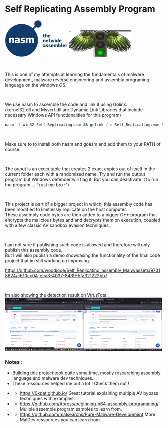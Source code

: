
# Self Replicating Assembly Program

[<img src="https://raw.githubusercontent.com/woodjooe/Self_Replicating_assembly_Malw/main/imgs/NasmLogo.png" width="200">](https://www.nasm.us/) [<img src="https://raw.githubusercontent.com/woodjooe/Self_Replicating_assembly_Malw/main/imgs/GoasmLogo.png" width="200">](http://www.godevtool.com/)


<br>

This is one of my attempts at learning the fundamentals of malware development, malware reverse engineering and assembly programing language on the windows OS.

<br>

We use nasm to assemble the code and link it using Golink: <br>
(kernel32.dll and Msvcrt.dll are Dynamic Link Libraries that include necessary Windows API functionalities for this program)

``` cmd
nasm -f win32 Self_Replicating.asm && golink /fo Self_Replicating.exe Self_Replicating.obj /console kernel32.dll Msvcrt.dll
```
<br>

Make sure to to install both nasm and goasm and add them to your PATH of course.

<br>

The ouput is an executable that creates 2 exact copies out of itself in the current folder each with a randomized name.
Try and run the output program but Windows defender will flag it. But you can deactivate it to run the program.... Trust me bro :^)

<br>

This project is part of a bigger project in which, this assembly code has been modified to limitlessly replicate on the host computer. <br>
These assembly code bytes are then added to a bigger C++ program that encrypts the malicious bytes and and decrypts them on execution, coupled with a few classic AV sandbox evasion techniques.

<br>

I am not sure if publishing such code is allowed and therefore will only publish this assembly code. <br>
But I will also publish a demo showcasing the functionality of the final code project that im still working on improving.

https://github.com/woodjooe/Self_Replicating_assembly_Malw/assets/97318624/c610cc04-eea3-4037-8439-5fa321222bb7

<br>

Im also showing the detection result on VirusTotal. <br>
<img src="https://raw.githubusercontent.com/woodjooe/Self_Replicating_assembly_Malw/main/imgs/VirusTotalResults.png">

### Notes :
* Building this project took quite some time, mostly researching assembly language and malware dev techniques.
* These ressources helped me out a lot ! Check them out !
- - https://0xpat.github.io/
Great tutorial explaining multiple AV bypass techniques with examples.
- - https://github.com/Apress/beginning-x64-assembly-programming/
Muliple assemble program samples to learn from.
- - https://github.com/malsearchs/Pure-Malware-Development
More MalDev ressources you can learn from.
